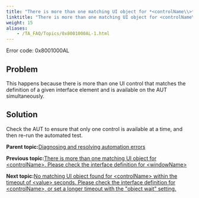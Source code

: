 ```yaml
--- 
title: "There is more than one matching UI object for *<controlName\\>*, defined by *<controlDefinition\\>*. Please check the interface definition for *<windowName\\>*."
linktitle: "There is more than one matching UI object for <controlName\\>, defined by <controlDefinition\\>. Please check the interface definition for <windowName\\>."
weight: 15
aliases: 
    - /TA_FAQ/Topics/0x8001000AL-1.html
---
```


Error code: 0x8001000AL

## Problem

This happens because there is more than one UI control that matches the definition of a given interface element and is available on the AUT simultaneously.

## Solution

Check the AUT to ensure that only one control is available at a time, and then re-run the automated test.

**Parent topic:**[Diagnosing and resolving automation errors](/TA_FAQ/Topics/faq.automation_error.html)

**Previous topic:**[There is more than one matching UI object for <controlName\>. Please check the interface definition for <windowName\>](/TA_FAQ/Topics/0x8001000AL.html)

**Next topic:**[No matching UI object found for <controlName\> within the timeout of <value\> seconds. Please check the interface definition for <controlName\>, or set a longer timeout with the "object wait" setting.](/TA_FAQ/Topics/0x80010009L.html)

